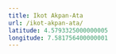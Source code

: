 ```yaml
---
title: Ikot Akpan-Ata
url: /ikot-akpan-ata/
latitude: 4.5793325000000005
longitude: 7.581756400000001
---
```

